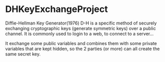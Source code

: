 # DHKeyExchangeProject

Diffie-Hellman Key Generator(1976)
D-H is a specific method of securely exchanging cryptographic keys (generate symmetric keys) over a public channel.
It is commonly used to login to a web, to connect to a server...

It exchange some public variables and combines them with some private variables that are kept hidden,
so the 2 parties (or more) can all create the same secret key.
